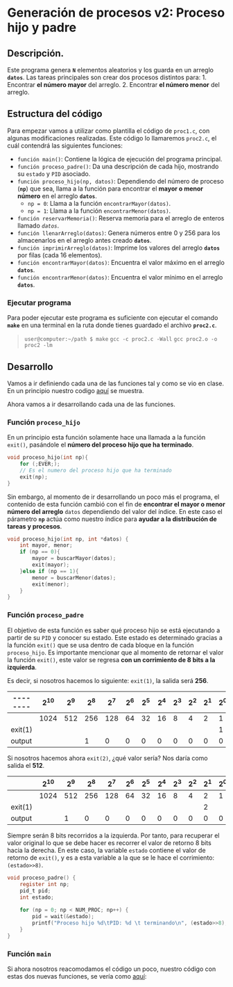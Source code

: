 
# Generación de procesos v2: Proceso hijo y padre

## Descripción.
Este programa genera **`N`** elementos aleatorios y los guarda en un arreglo **`datos`**. Las tareas principales son crear dos procesos distintos para:
	1. Encontrar __el número mayor__ del arreglo.
	2. Encontrar __el número menor__ del arreglo.

## Estructura del código
Para empezar vamos a utilizar como plantilla el código de `proc1.c`, con algunas modificaciones realizadas. Este código lo llamaremos `proc2.c`, el cuál contendrá las siguientes funciones:
* `función main()`: Contiene la lógica de ejecución del programa principal.
* `función proceso_padre()`: Da una descripción de cada hijo, mostrando su `estado` y `PID` asociado. 
* `función proceso_hijo(np, datos)`: Dependiendo del número de proceso (**`np`**) que sea, llama a la función para encontrar el __mayor o menor número__ en el arreglo **`datos`**.
	* `np = 0`: Llama a la función `encontrarMayor(datos)`.
	* `np = 1`: Llama a la función `encontrarMenor(datos)`.
* `función reservarMemoria()`: Reserva memoria para el arreglo de enteros llamado _`datos`_.
* `función llenarArreglo(datos)`: Genera números entre 0 y 256 para los almacenarlos en el arreglo antes creado __`datos`__.
* `función imprimirArreglo(datos)`: Imprime los valores del arreglo __`datos`__ por filas (cada 16 elementos).
* `función encontrarMayor(datos)`: 	Encuentra el valor máximo en el arreglo __`datos`__.
* `función encontrarMenor(datos)`: Encuentra el valor mínimo en el arreglo __`datos`__.

### Ejecutar programa
Para poder ejecutar este programa es suficiente con ejecutar el comando __`make`__ en una terminal en la ruta donde tienes guardado el archivo __`proc2.c`__.

> `user@computer:~/path $ make`
>  `gcc -c proc2.c -Wall`
>  `gcc proc2.o -o proc2 -lm`

## Desarrollo
Vamos a ir definiendo cada una de las funciones tal y como se vio en clase. En un principio nuestro codigo [aquí](https://gist.github.com/JesusDiaz08/6703c5121482ad4d33ed24505476c608) se muestra.


<script src="https://gist.github.com/JesusDiaz08/6703c5121482ad4d33ed24505476c608.js"></script>


Ahora vamos a ir desarrollando cada una de las funciones.

### Función `proceso_hijo`
En un principio esta función solamente hace una llamada a la función `exit()`, pasándole el __número del proceso hijo que ha terminado__.

```c
void proceso_hijo(int np){
	for (;EVER;);
	// Es el numero del proceso hijo que ha terminado
	exit(np);
}
```

Sin embargo, al momento de ir desarrollando un poco más el programa, el contenido de esta función cambió con el fin de __encontrar el mayor o menor número del arreglo__ `datos` dependiendo del valor del índice.
En este caso el párametro __`np`__ actúa como nuestro índice para __ayudar a la distribución de tareas y procesos__.

```c
void proceso_hijo(int np, int *datos) {
	int mayor, menor;	
	if (np == 0){
		mayor = buscarMayor(datos);
		exit(mayor);
	}else if (np == 1){
		menor = buscarMenor(datos);
		exit(menor);
	}
}
```

### Función `proceso_padre`
El objetivo de esta función es saber qué proceso hijo se está ejecutando a partir de su `PID` y conocer su estado. Este estado es determinado gracias a la función `exit()` que se usa dentro de cada bloque en la función `proceso_hijo`.
Es importante mencionar que al momento de retornar el valor la función `exit()`, este valor se regresa __con un corrimiento de 8 bits a la izquierda__. 

Es decir, si nosotros hacemos lo siguiente: `exit(1)`, la salida será __256__.


|--------| $2^{10}$ | $2^{9}$ | $2^{8}$ | $2^{7}$ | $2^{6}$ | $2^{5}$ | $2^{4}$ | $2^{3}$ | $2^{2}$ | $2^{1}$ | $2^{0}$|
|--------|----------|---------|---------|---------|---------|---------|---------|---------|---------|---------|--------|
|        | 1024     | 512     | 256     | 128     | 64      |    32   |    16   |    8    |    4    |    2    |    1   |
|exit(1) |          |         |         |         |         |         |         |         |         |         |    1   |
|output  |          |         |  1      | 0       | 0       |    0    |    0    |    0    |    0    |    0    |    0   |


Si nosotros hacemos ahora `exit(2)`, ¿qué valor sería? Nos daría como salida el __512__.


|        | $2^{10}$ | $2^{9}$ | $2^{8}$ | $2^{7}$ | $2^{6}$ | $2^{5}$ | $2^{4}$ | $2^{3}$ | $2^{2}$ | $2^{1}$ | $2^{0}$|
|--------|----------|---------|---------|---------|---------|---------|---------|---------|---------|---------|--------|
|        | 1024     | 512     | 256     | 128     | 64      |    32   |    16   |    8    |    4    |    2    |    1   |
|exit(1) |          |         |         |         |         |         |         |         |         |    2    |        |
|output  |          |    1    |  0      | 0       | 0       |    0    |    0    |    0    |    0    |    0    |    0   |


Siempre serán 8 bits recorridos a la izquierda. Por tanto, para recuperar el valor original lo que se debe hacer es recorrer el valor de retorno 8 bits hacia la derecha. En este caso, la variable `estado` contiene el valor de retorno de `exit()`, y es a esta variable a la que se le hace el corrimiento: `(estado>>8)`.

```c
void proceso_padre() {
	register int np;
	pid_t pid;
	int estado;
	
	for (np = 0; np < NUM_PROC; np++) {
		pid = wait(&estado);
		printf("Proceso hijo %d\tPID: %d \t terminando\n", (estado>>8), pid);
	}
}
```

### Función `main`
Si ahora nosotros reacomodamos el código un poco, nuestro código con estas dos nuevas funciones, se vería como [aquí](https://gist.github.com/JesusDiaz08/1ef6a2fdf5c502ceb26f294d54f9c56c):

<script src="https://gist.github.com/JesusDiaz08/1ef6a2fdf5c502ceb26f294d54f9c56c.js"></script>